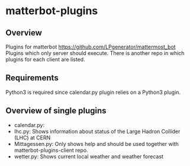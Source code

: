 # matterbot-plugins

## Overview
Plugins for matterbot https://github.com/LPgenerator/mattermost_bot
Plugins which only server should execute. There is another repo in which plugins for each client are listed.

## Requirements
Python3 is required since calendar.py plugin relies on a Python3 plugin.

## Overview of single plugins

* calendar.py: 
* lhc.py: Shows information about status of the Large Hadron Collider (LHC) at CERN
* Mittagessen.py: Only shows help and should be used together with matterbot-plugins-client repo.
* wetter.py: Shows current local weather and weather forecast


